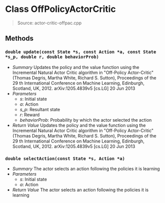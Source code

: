 # Class OffPolicyActorCritic
> Source: actor-critic-offpac.cpp
## Methods
### `double update(const State *s, const Action *a, const State *s_p, double r, double behaviorProb)`
* *Summary*
  Updates the policy and the value function using the Incremental Natural Actor Critic algorithm in "Off-Policy Actor-Critic" (Thomas Degris, Martha White, Richard S. Sutton), Proceedings of the 29 th International Conference on Machine Learning, Edinburgh, Scotland, UK, 2012. arXiv:1205.4839v5 [cs.LG] 20 Jun 2013
* *Parameters*
  * _s_: Initial state
  * _a_: Action
  * _s_p_: Resultant state
  * _r_: Reward
  * _behaviorProb_: Probability by which the actor selected the action
* *Return Value*
  Updates the policy and the value function using the Incremental Natural Actor Critic algorithm in "Off-Policy Actor-Critic" (Thomas Degris, Martha White, Richard S. Sutton), Proceedings of the 29 th International Conference on Machine Learning, Edinburgh, Scotland, UK, 2012. arXiv:1205.4839v5 [cs.LG] 20 Jun 2013
### `double selectAction(const State *s, Action *a)`
* *Summary*
  The actor selects an action following the policies it is learning
* *Parameters*
  * _s_: Initial state
  * _a_: Action
* *Return Value*
  The actor selects an action following the policies it is learning
